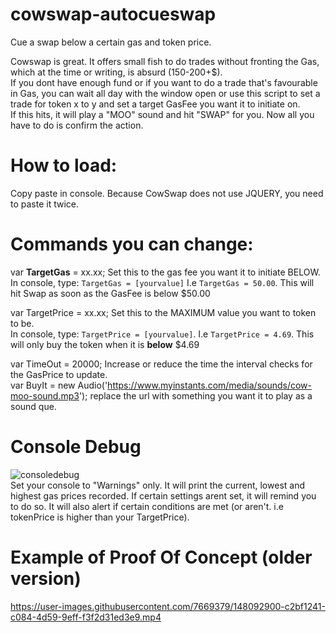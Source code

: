 # cowswap-autocueswap
Cue a swap below a certain gas and token price.

Cowswap is great. It offers small fish to do trades without fronting the Gas, which at the time or writing, is absurd (150-200+$).  
If you dont have enough fund or if you want to do a trade that's favourable in Gas, you can wait all day with the window open or use this script to set a trade for token x to y and set a target GasFee you want it to initiate on.  
If this hits, it will play a "MOO" sound and hit "SWAP" for you. Now all you have to do is confirm the action.

# How to load: 
Copy paste in console. Because CowSwap does not use JQUERY, you need to paste it twice.

# Commands you can change: 
var **TargetGas** = xx.xx; Set this to the gas fee you want it to initiate BELOW.  
In console, type: ```TargetGas = [yourvalue]``` I.e ```TargetGas = 50.00```. This will hit Swap as soon as the GasFee is below $50.00  

var TargetPrice = xx.xx; Set this to the MAXIMUM value you want to token to be.  
In console, type: ```TargetPrice = [yourvalue]```. I.e ```TargetPrice = 4.69```. This will only buy the token when it is **below** $4.69  

var TimeOut = 20000; Increase or reduce the time the interval checks for the GasPrice to update.  
var BuyIt = new Audio('https://www.myinstants.com/media/sounds/cow-moo-sound.mp3'); replace the url with something you want it to play as a sound que.

# Console Debug
![consoledebug](https://user-images.githubusercontent.com/7669379/148093306-ae765f52-d218-4da7-bd3e-c7a610eb2542.png)  
Set your console to "Warnings" only. It will print the current, lowest and highest gas prices recorded. If certain settings arent set, it will remind you to do so. It will also alert if certain conditions are met (or aren't. i.e tokenPrice is higher than your TargetPrice).

# Example of Proof Of Concept (older version)


https://user-images.githubusercontent.com/7669379/148092900-c2bf1241-c084-4d59-9eff-f3f2d31ed3e9.mp4

